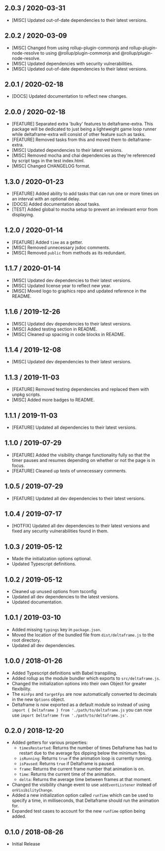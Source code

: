 ## 2.0.3 / 2020-03-31
- [MISC] Updated out-of-date dependencies to their latest versions.

## 2.0.2 / 2020-03-09
- [MISC] Changed from using rollup-plugin-commonjs and rollup-plugin-node-resolve to using @rollup/plugin-commonjs and @rollup/plugin-node-resolve.
- [MISC] Updated dependencies with security vulnerabilities.
- [MISC] Updated out-of-date dependencies to their latest versions.

## 2.0.1 / 2020-02-18
- [DOCS] Updated documentation to reflect new changes.

## 2.0.0 / 2020-02-18
- [FEATURE] Separated extra 'bulky' features to deltaframe-extra. This package will be dedicated to just being a lightweight game loop runner while deltaframe-extra will consist of other feature such as tasks.
- [FEATURE] Removed tasks from this and moved them to deltaframe-extra.
- [MISC] Updated dependencies to their latest versions.
- [MISC] Removed mocha and chai dependencies as they're referenced by script tags in the test index.html.
- [MISC] Changed CHANGELOG format.

## 1.3.0 / 2020-01-23
- [FEATURE] Added ability to add tasks that can run one or more times on an interval with an optional delay.
- [DOCS] Added documentation about tasks.
- [TEST] Added global to mocha setup to prevent an irrelevant error from displaying.

## 1.2.0 / 2020-01-14
- [FEATURE] Added `time` as a getter.
- [MISC] Removed unnecessary jsdoc comments.
- [MISC] Removed `public` from methods as its redundant.

## 1.1.7 / 2020-01-14
- [MISC] Updated dev dependencies to their latest versions.
- [MISC] Updated license year to reflect new year.
- [MISC] Moved logo to graphics repo and updated reference in the README.

## 1.1.6 / 2019-12-26
- [MISC] Updated dev dependencies to their latest versions.
- [MISC] Added testing section in README.
- [MISC] Cleaned up spacinig in code blocks in README.

## 1.1.4 / 2019-12-08
- [MISC] Updated dev dependencies to their latest versions.

## 1.1.3 / 2019-11-03
- [FEATURE] Removed testing dependencies and replaced them with unpkg scripts.
- [MISC] Added more badges to README.

## 1.1.1 / 2019-11-03
- [FEATURE] Updated all dependencies to their latest versions.

## 1.1.0 / 2019-07-29
- [FEATURE] Added the visibility change functionality fully so that the timer pauses and resumes depending on whether or not the page is in focus.
- [FEATURE] Cleaned up tests of unnecessary comments.

## 1.0.5 / 2019-07-29
- [FEATURE] Updated all dev dependencies to their latest versions.

## 1.0.4 / 2019-07-17
- [HOTFIX] Updated all dev dependencies to their latest versions and fixed any security vulnerabilities found in them.

## 1.0.3 / 2019-05-12
- Made the initialization options optional.
- Updated Typescript definitions.

## 1.0.2 / 2019-05-12
- Cleaned up unused options from tsconfig
- Updated all dev dependencies to the latest versions.
- Updated documentation.

## 1.0.1 / 2019-03-10
- Added missing `typings` key in `package.json`.
- Moved the location of the bundled file from `dist/deltaframe.js` to the root directory.
- Updated all dev dependencies.

## 1.0.0 / 2018-01-26
- Added Typescript definitions with Babel transpiling.
- Added rollup as the module bundler which exports to `src/deltaframe.js`.
- Changed the initialization options into their own Object for greater flexibility.
- The `minFps` and `targetFps` are now automatically converted to decimals in the new `Options` object.
- Deltaframe is now exported as a default module so instead of using `import { Deltaframe } from './path/to/deltaframe.js` you can now use `import Deltaframe from './path/to/deltaframe.js'`.

## 0.2.0 / 2018-12-20
- Added getters for various properties:
	- `timesRestarted`: Returns the number of times Deltaframe has had to restart due to the average fps dipping below the minimum fps.
	- `isRunning`: Returns `true` if the animation loop is currently running.
	- `isPaused`: Returns `true` if Deltaframe is paused.
	- `frame`: Returns the current frame number that animation is on.
	- `time`: Returns the current time of the animation.
	- `delta`: Returns the average time between frames at that moment.
- Changed the visibility change event to use `addEventListener` instead of `onVisibilityChange`.
- Added a new initialization option called `runTime` which can be used to specify a time, in milliseconds, that Deltaframe should run the animation for.
- Expanded test cases to account for the new `runTime` option being added.

## 0.1.0 / 2018-08-26
- Initial Release
